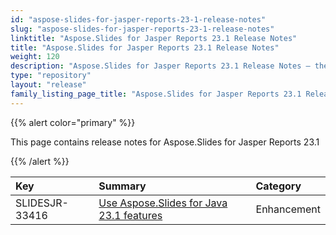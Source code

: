 ```yaml
---
id: "aspose-slides-for-jasper-reports-23-1-release-notes"
slug: "aspose-slides-for-jasper-reports-23-1-release-notes"
linktitle: "Aspose.Slides for Jasper Reports 23.1 Release Notes"
title: "Aspose.Slides for Jasper Reports 23.1 Release Notes"
weight: 120
description: "Aspose.Slides for Jasper Reports 23.1 Release Notes – the latest updates and fixes."
type: "repository"
layout: "release"
family_listing_page_title: "Aspose.Slides for Jasper Reports 23.1 Release Notes"
---
```


{{% alert color="primary" %}} 

This page contains release notes for Aspose.Slides for Jasper Reports 23.1

{{% /alert %}} 

|**Key**|**Summary**|**Category**|
| :- | :- | :- |
|SLIDESJR-33416|[Use Aspose.Slides for Java 23.1 features](/slides/java/release-notes/2023/aspose-slides-for-java-23-1-release-notes/)|Enhancement|